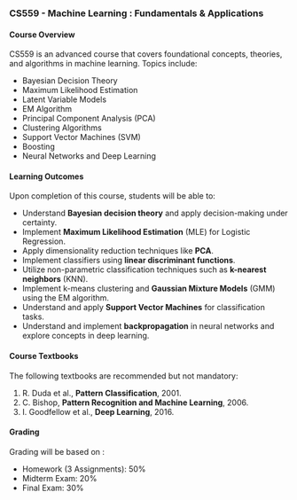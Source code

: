 ### CS559 - Machine Learning : Fundamentals & Applications

#### Course Overview

CS559 is an advanced course that covers foundational concepts, theories, and algorithms in machine learning. Topics include:
- Bayesian Decision Theory
- Maximum Likelihood Estimation
- Latent Variable Models
- EM Algorithm
- Principal Component Analysis (PCA)
- Clustering Algorithms
- Support Vector Machines (SVM)
- Boosting
- Neural Networks and Deep Learning

#### Learning Outcomes

Upon completion of this course, students will be able to:
- Understand **Bayesian decision theory** and apply decision-making under certainty.
- Implement **Maximum Likelihood Estimation** (MLE) for Logistic Regression.
- Apply dimensionality reduction techniques like **PCA**.
- Implement classifiers using **linear discriminant functions**.
- Utilize non-parametric classification techniques such as **k-nearest neighbors** (KNN).
- Implement k-means clustering and **Gaussian Mixture Models** (GMM) using the EM algorithm.
- Understand and apply **Support Vector Machines** for classification tasks.
- Understand and implement **backpropagation** in neural networks and explore concepts in deep learning.

#### Course Textbooks

The following textbooks are recommended but not mandatory:
1. R. Duda et al., **Pattern Classification**, 2001.
2. C. Bishop, **Pattern Recognition and Machine Learning**, 2006.
3. I. Goodfellow et al., **Deep Learning**, 2016.

#### Grading

Grading will be based on :
- Homework (3 Assignments): 50%
- Midterm Exam: 20%
- Final Exam: 30%
